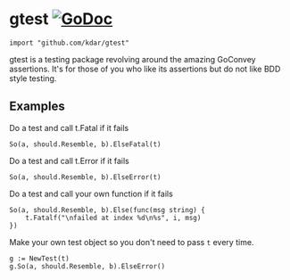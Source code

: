 
# gtest [![GoDoc](https://godoc.org/github.com/kdar/gtest?status.png)](http://godoc.org/github.com/kdar/gtest)

    import "github.com/kdar/gtest"

gtest is a testing package revolving around the amazing
GoConvey assertions. It's for those of you who like its assertions
but do not like BDD style testing.

## Examples

Do a test and call t.Fatal if it fails

	So(a, should.Resemble, b).ElseFatal(t)

Do a test and call t.Error if it fails

	So(a, should.Resemble, b).ElseError(t)

Do a test and call your own function if it fails

	So(a, should.Resemble, b).Else(func(msg string) {
		t.Fatalf("\nfailed at index %d\n%s", i, msg)
	})

Make your own test object so you don't need to pass `t` every time.

	g := NewTest(t)
	g.So(a, should.Resemble, b).ElseError()
